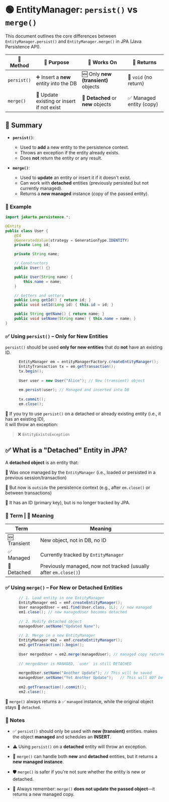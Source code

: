 # 🟢 EntityManager: `persist()` vs `merge()`

This document outlines the core differences between `EntityManager.persist()` and `EntityManager.merge()` in JPA (Java Persistence API).

| 🧠 **Method**     | 🎯 **Purpose**                         | 🧩 **Works On**                     | 🔁 **Returns**         |
|------------------|----------------------------------------|-------------------------------------|------------------------|
| `persist()`      | ➕ Insert a **new** entity into the DB | 🆕 Only **new (transient)** objects | 🚫 `void` (no return)  |
| `merge()`        | 🔄 Update existing or insert if not exist | 🔌 **Detached** or **new** objects | ✅ Managed entity (copy) |


## 📌 Summary

- **`persist()`**:
  - Used to **add** a new entity to the persistence context.
  - Throws an exception if the entity already exists.
  - Does **not** return the entity or any result.

- **`merge()`**:
  - Used to **update** an entity or insert it if it doesn't exist.
  - Can work with **detached** entities (previously persisted but not currently managed).
  - Returns a **new managed** instance (copy of the passed entity).

### 🧪 Example
``` java
import jakarta.persistence.*;

@Entity
public class User {
    @Id
    @GeneratedValue(strategy = GenerationType.IDENTITY)
    private Long id;

    private String name;

    // Constructors
    public User() {}

    public User(String name) {
        this.name = name;
    }

    // Getters and setters
    public Long getId() { return id; }
    public void setId(Long id) { this.id = id; }

    public String getName() { return name; }
    public void setName(String name) { this.name = name; }
}

```

### ✅ Using `persist()` – Only for New Entities  
`persist()` should be used **only for new entities** that do **not** have an existing ID.
``` java
      EntityManager em = entityManagerFactory.createEntityManager();
      EntityTransaction tx = em.getTransaction();
      tx.begin();
      
      User user = new User("Alice"); // New (transient) object
      
      em.persist(user); // Managed and inserted into DB
      
      tx.commit();
      em.close();
```
🔹 If you try to use `persist()` on a detached or already existing entity (i.e., it has an existing ID),  
it will throw an exception:

> ❌ `EntityExistsException`

## ✅ What is a "Detached" Entity in JPA?

A **detached object** is an entity that:

🔹 Was once managed by the `EntityManager` (i.e., loaded or persisted in a previous session/transaction)

🔹 But now is `outside` the persistence context (e.g., after `em.close()` or between transactions)

🔹 It has an ID (primary key), but is no longer tracked by JPA.

### 📘 Term | 🧠 Meaning

| Term       | Meaning                                                                     |
|------------|-----------------------------------------------------------------------------|
| 🆕 Transient | New object, not in DB, no ID                                              |
| ✅ Managed   | Currently tracked by `EntityManager`                                      |
| 🔄 Detached  | Previously managed, now not tracked (usually after `em.close()`)          |

### ✅ Using `merge()` – For New or Detached Entities
``` java
      // 1. Load entity in one EntityManager
      EntityManager em1 = emf.createEntityManager();
      User managedUser = em1.find(User.class, 1L); // now managed
      em1.close(); // now managedUser becomes detached
      
      // 2. Modify detached object
      managedUser.setName("Updated Name");
      
      // 3. Merge in a new EntityManager
      EntityManager em2 = emf.createEntityManager();
      em2.getTransaction().begin();
      
      User mergedUser = em2.merge(managedUser); // managed copy returned
      
      // mergedUser is MANAGED, `user` is still DETACHED
      
      mergedUser.setName("Another Update"); // This will be saved
      managedUser.setName("Yet Another Update");   // This will NOT be saved 
      
      em2.getTransaction().commit();
      em2.close();
```
🔄 `merge()` always returns a ✅ `managed` instance, while the original object stays 🔄 `detached`.

### 📝 Notes

- ✅ `persist()` should only be used with **new (transient)** entities. makes the object **managed** and schedules an **INSERT**.
- ⚠️ Using `persist()` on a **detached** entity will throw an exception.

- 🔁 `merge()` can handle both **new** and **detached** entities, but it returns a **new managed instance**.
- 🛡️ `merge()` is safer if you're not sure whether the entity is new or detached.
- 🧼 Always remember: `merge()` **does not update the passed object**—it returns a new managed copy.



